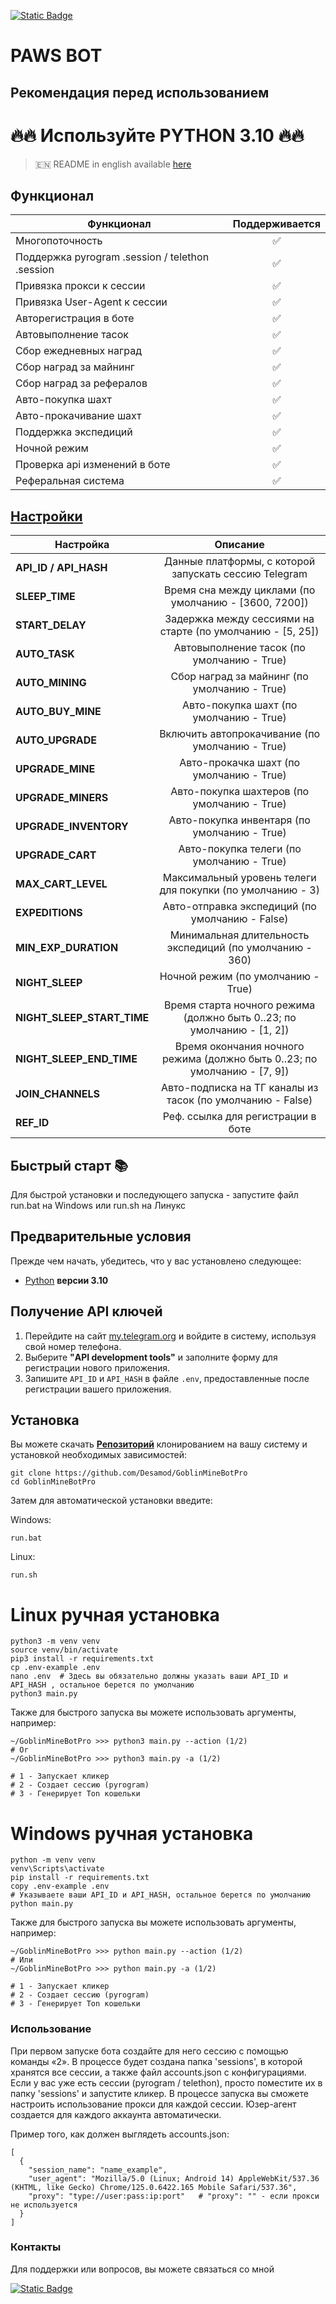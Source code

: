 [![Static Badge](https://img.shields.io/badge/Telegram-Bot%20Link-Link?style=for-the-badge&logo=Telegram&logoColor=white&logoSize=auto&color=blue)](https://t.me/GoblinMine_bot/start?startapp=7253650410)

# PAWS BOT
## Рекомендация перед использованием

# 🔥🔥 Используйте PYTHON 3.10 🔥🔥

> 🇪🇳 README in english available [here](README.md)

## Функционал  
| Функционал                                      | Поддерживается |
|-------------------------------------------------|:--------------:|
| Многопоточность                                 |       ✅        |
| Поддержка pyrogram .session / telethon .session |       ✅        |
| Привязка прокси к сессии                        |       ✅        |
| Привязка User-Agent к сессии                    |       ✅        |
| Авторегистрация в боте                          |       ✅        |
| Автовыполнение тасок                            |       ✅        |
| Сбор ежедневных наград                          |       ✅        |
| Сбор наград за майнинг                          |       ✅        |
| Сбор наград за рефералов                        |       ✅        |
| Авто-покупка шахт                               |       ✅        |
| Авто-прокачивание шахт                          |       ✅        |
| Поддержка экспедиций                            |       ✅        |
| Ночной режим                                    |       ✅        |
| Проверка api изменений в боте                   |       ✅        |
| Реферальная система                             |       ✅        |



## [Настройки](https://github.com/Desamod/GoblinMineBotPro/blob/master/.env-example/)
| Настройка                  |                                 Описание                                  |
|----------------------------|:-------------------------------------------------------------------------:|
| **API_ID / API_HASH**      |           Данные платформы, с которой запускать сессию Telegram           | 
| **SLEEP_TIME**             |           Время сна между циклами (по умолчанию - [3600, 7200])           |
| **START_DELAY**            |        Задержка между сессиями на старте (по умолчанию - [5, 25])         |
| **AUTO_TASK**              |                Автовыполнение тасок (по умолчанию - True)                 |
| **AUTO_MINING**            |               Сбор наград за майнинг (по умолчанию - True)                |
| **AUTO_BUY_MINE**          |                  Авто-покупка шахт (по умолчанию - True)                  |
| **AUTO_UPGRADE**           |              Включить автопрокачивание (по умолчанию - True)              |
| **UPGRADE_MINE**           |                 Авто-прокачка шахт (по умолчанию - True)                  |
| **UPGRADE_MINERS**         |                Авто-покупка шахтеров (по умолчанию - True)                |
| **UPGRADE_INVENTORY**      |               Авто-покупка инвентаря (по умолчанию - True)                |
| **UPGRADE_CART**           |                 Авто-покупка телеги (по умолчанию - True)                 |
| **MAX_CART_LEVEL**         |        Максимальный уровень телеги для покупки (по умолчанию - 3)         |
| **EXPEDITIONS**            |              Авто-отправка экспедиций (по умолчанию - False)              |
| **MIN_EXP_DURATION**       |         Минимальная длительность экспедиций (по умолчанию - 360)          |
| **NIGHT_SLEEP**            |                    Ночной режим (по умолчанию - True)                     |
| **NIGHT_SLEEP_START_TIME** |  Время старта ночного режима (должно быть 0..23; по умолчанию - [1, 2])   |
| **NIGHT_SLEEP_END_TIME**   | Время окончания ночного режима (должно быть 0..23; по умолчанию - [7, 9]) |
| **JOIN_CHANNELS**          |        Авто-подписка на ТГ каналы из тасок (по умолчанию - False)         |
| **REF_ID**                 |                    Реф. ссылка для регистрации в боте                     |



## Быстрый старт 📚

Для быстрой установки и последующего запуска - запустите файл run.bat на Windows или run.sh на Линукс

## Предварительные условия
Прежде чем начать, убедитесь, что у вас установлено следующее:
- [Python](https://www.python.org/downloads/) **версии 3.10**

## Получение API ключей
1. Перейдите на сайт [my.telegram.org](https://my.telegram.org) и войдите в систему, используя свой номер телефона.
2. Выберите **"API development tools"** и заполните форму для регистрации нового приложения.
3. Запишите `API_ID` и `API_HASH` в файле `.env`, предоставленные после регистрации вашего приложения.

## Установка
Вы можете скачать [**Репозиторий**](https://github.com/Desamod/GoblinMineBotPro) клонированием на вашу систему и установкой необходимых зависимостей:
```shell
git clone https://github.com/Desamod/GoblinMineBotPro
cd GoblinMineBotPro
```

Затем для автоматической установки введите:

Windows:
```shell
run.bat
```

Linux:
```shell
run.sh
```

# Linux ручная установка
```shell
python3 -m venv venv
source venv/bin/activate
pip3 install -r requirements.txt
cp .env-example .env
nano .env  # Здесь вы обязательно должны указать ваши API_ID и API_HASH , остальное берется по умолчанию
python3 main.py
```

Также для быстрого запуска вы можете использовать аргументы, например:
```shell
~/GoblinMineBotPro >>> python3 main.py --action (1/2)
# Or
~/GoblinMineBotPro >>> python3 main.py -a (1/2)

# 1 - Запускает кликер
# 2 - Создает сессию (pyrogram)
# 3 - Генерирует Ton кошельки
```

# Windows ручная установка
```shell
python -m venv venv
venv\Scripts\activate
pip install -r requirements.txt
copy .env-example .env
# Указываете ваши API_ID и API_HASH, остальное берется по умолчанию
python main.py
```

Также для быстрого запуска вы можете использовать аргументы, например:
```shell
~/GoblinMineBotPro >>> python main.py --action (1/2)
# Или
~/GoblinMineBotPro >>> python main.py -a (1/2)

# 1 - Запускает кликер
# 2 - Создает сессию (pyrogram)
# 3 - Генерирует Ton кошельки
```
### Использование
При первом запуске бота создайте для него сессию с помощью команды «2». В процессе будет создана папка 'sessions', в которой хранятся все сессии, а также файл accounts.json с конфигурациями.
Если у вас уже есть сессии (pyrogram / telethon), просто поместите их в папку 'sessions' и запустите кликер. В процессе запуска вы сможете настроить использование прокси для каждой сессии.
Юзер-агент создается для каждого аккаунта автоматически.

Пример того, как должен выглядеть accounts.json:
```shell
[
  {
    "session_name": "name_example",
    "user_agent": "Mozilla/5.0 (Linux; Android 14) AppleWebKit/537.36 (KHTML, like Gecko) Chrome/125.0.6422.165 Mobile Safari/537.36",
    "proxy": "type://user:pass:ip:port"   # "proxy": "" - если прокси не используется
  }
]
```

### Контакты

Для поддержки или вопросов, вы можете связаться со мной

[![Static Badge](https://img.shields.io/badge/Telegram-Channel-Link?style=for-the-badge&logo=Telegram&logoColor=white&logoSize=auto&color=blue)](https://t.me/desforge_cryptwo)

